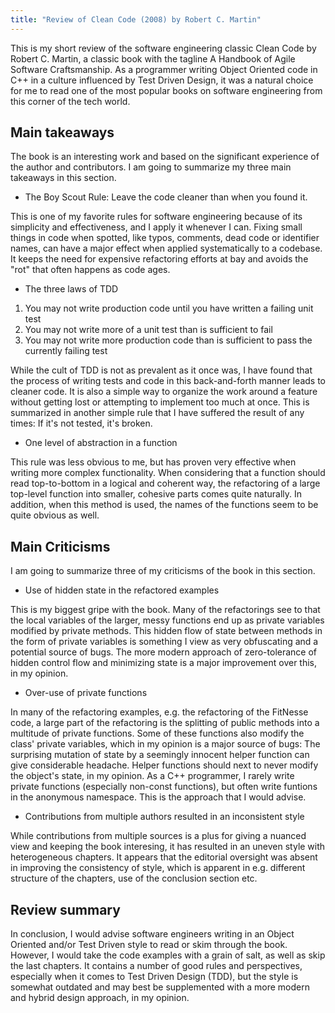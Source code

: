 ```yaml
---
title: "Review of Clean Code (2008) by Robert C. Martin"
---
```


This is my short review of the software engineering classic <it>Clean Code</it> by Robert C. Martin, a classic book with the tagline <it>A Handbook of Agile Software Craftsmanship.</it> As a programmer writing Object Oriented code in C++ in a culture influenced by Test Driven Design, it was a natural choice for me to read one of the most popular books on software engineering from this corner of the tech world.  

## Main takeaways 

The book is an interesting work and based on the significant experience of the author and contributors.
I am going to summarize my three main takeaways in this section.

* The Boy Scout Rule: <it>Leave the code cleaner than when you found it.</it>

This is one of my favorite rules for software engineering because of its simplicity and effectiveness, and I apply it whenever I can. Fixing small things in code when spotted, like typos, comments, dead code or identifier names, can have a major effect when applied systematically to a codebase. It keeps the need for expensive refactoring efforts at bay and avoids the "rot" that often happens as code ages. 

* The three laws of TDD
1. You may not write production code until you have written a failing unit test
2. You may not write more of a unit test than is sufficient to fail
3. You may not write more production code than is sufficient to pass the currently failing test

While the cult of TDD is not as prevalent as it once was, I have found that the process of writing tests and code in this back-and-forth manner leads to cleaner code. It is also a simple way to organize the work around a feature without getting lost or attempting to implement too much at once. This is summarized in another simple rule that I have suffered the result of any times: <it> If it's not tested, it's broken. </it>

* One level of abstraction in a function

This rule was less obvious to me, but has proven very effective when writing more complex functionality. When considering that a function should read top-to-bottom in a logical and coherent way, the refactoring of a large top-level function into smaller, cohesive parts comes quite naturally. In addition, when this method is used, the names of the functions seem to be quite obvious as well. 

## Main Criticisms

I am going to summarize three of my criticisms of the book in this section.

* Use of hidden state in the refactored examples

This is my biggest gripe with the book. Many of the refactorings see to that the local variables of the larger, messy functions end up as private variables modified by private methods. This hidden flow of state between methods in the form of private variables is something I view as very obfuscating and a potential source of bugs. The more modern approach of zero-tolerance of hidden control flow and minimizing state is a major improvement over this, in my opinion.   

* Over-use of private functions

In many of the refactoring examples, e.g. the refactoring of the FitNesse code, a large part of the refactoring is the splitting of public methods into a multitude of private functions. Some of these functions also modify the class' private variables, which in my opinion is a major source of bugs: The surprising mutation of state by a seemingly innocent helper function can give considerable headache. Helper functions should next to never modify the object's  state, in my opinion. As a C++ programmer, I rarely write private functions (especially non-const functions), but often write funtions in the anonymous namespace. This is the approach that I would advise. 

* Contributions from multiple authors resulted in an inconsistent style

While contributions from multiple sources is a plus for giving a nuanced view and keeping the book interesing, it has resulted in an uneven style with heterogeneous chapters. It appears that the editorial oversight was absent in improving the consistency of style, which is apparent in e.g. different structure of the chapters, use of the conclusion section etc.

## Review summary

In conclusion, I would advise software engineers writing in an Object Oriented and/or Test Driven style to read or skim through the book. However, I would take the code examples with a grain of salt, as well as skip the last chapters. It contains a number of good rules and perspectives, especially when it comes to Test Driven Design (TDD), but the style is somewhat outdated and may best be supplemented with a more modern and hybrid design approach, in my opinion.
